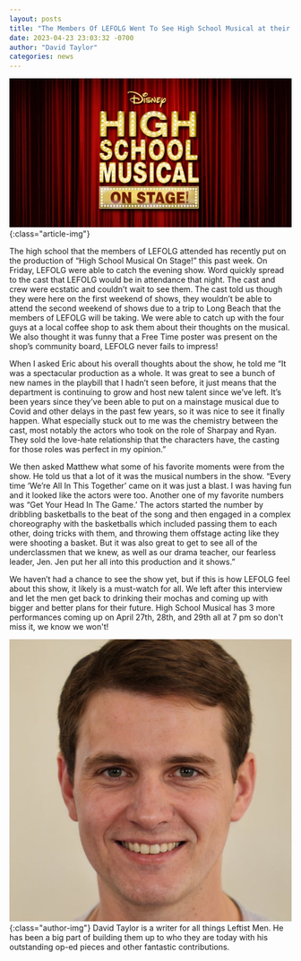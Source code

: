 ```yaml
---
layout: posts
title: "The Members Of LEFOLG Went To See High School Musical at their old high school… here’s what they thought"
date: 2023-04-23 23:03:32 -0700
author: "David Taylor"
categories: news
---
```


![High School Musical Banner](/assets/posts/hsm.webp){:class="article-img"}

The high school that the members of LEFOLG attended has recently put on the production of “High School Musical On Stage!” this past week. On Friday, LEFOLG were able to catch the evening show. Word quickly spread to the cast that LEFOLG would be in attendance that night. The cast and crew were ecstatic and couldn’t wait to see them. The cast told us though they were here on the first weekend of shows, they wouldn’t be able to attend the second weekend of shows due to a trip to Long Beach that the members of LEFOLG will be taking. We were able to catch up with the four guys at a local coffee shop to ask them about their thoughts on the musical. We also thought it was funny that a Free Time poster was present on the shop’s community board, LEFOLG never fails to impress!

When I asked Eric about his overall thoughts about the show, he told me “It was a spectacular production as a whole. It was great to see a bunch of new names in the playbill that I hadn’t seen before, it just means that the department is continuing to grow and host new talent since we’ve left. It’s been years since they’ve been able to put on a mainstage musical due to Covid and other delays in the past few years, so it was nice to see it finally happen. What especially stuck out to me was the chemistry between the cast, most notably the actors who took on the role of Sharpay and Ryan. They sold the love-hate relationship that the characters have, the casting for those roles was perfect in my opinion.”

We then asked Matthew what some of his favorite moments were from the show. He told us that a lot of it was the musical numbers in the show. “Every time ‘We’re All In This Together’ came on it was just a blast. I was having fun and it looked like the actors were too. Another one of my favorite numbers was “Get Your Head In The Game.’ The actors started the number by dribbling basketballs to the beat of the song and then engaged in a complex choreography with the basketballs which included passing them to each other, doing tricks with them, and throwing them offstage acting like they were shooting a basket. But it was also great to get to see all of the underclassmen that we knew, as well as our drama teacher, our fearless leader, Jen. Jen put her all into this production and it shows.”

We haven’t had a chance to see the show yet, but if this is how LEFOLG feel about this show, it likely is a must-watch for all. We left after this interview and let the men get back to drinking their mochas and coming up with bigger and better plans for their future. High School Musical has 3 more performances coming up on April 27th, 28th, and 29th all at 7 pm so don't miss it, we know we won't!

![Author David Taylor](/assets/posts/david-taylor.jpg){:class="author-img"}
David Taylor is a writer for all things Leftist Men. He has been a big part of building them up to who they are today with his outstanding op-ed pieces and other fantastic contributions.
